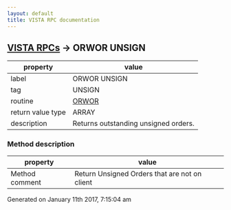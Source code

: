 ```yaml
---
layout: default
title: VISTA RPC documentation
---
```




## [VISTA RPCs](TableOfContent.md) &#8594; ORWOR UNSIGN 

 property | value 
--- | --- 
 label | ORWOR UNSIGN
 tag | UNSIGN
 routine | [ORWOR](http://code.osehra.org/dox/Routine_ORWOR_source.html)
 return value type | ARRAY
 description | Returns outstanding unsigned orders.


### Method description

 property | value 
--- | --- 
 Method comment | Return Unsigned Orders that are not on client




 Generated on January 11th 2017, 7:15:04 am